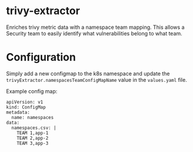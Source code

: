 # trivy-extractor

Enriches trivy metric data with a namespace team mapping. This allows a Security team to easily identify what vulnerabilities belong to what team.

# Configuration

Simply add a new configmap to the k8s namespace and update the `trivyExtractor.namespacesTeamConfigMapName` value in the `values.yaml` file.


Example config map:

```
apiVersion: v1
kind: ConfigMap
metadata:
  name: namespaces
data: 
  namespaces.csv: |
    TEAM 1,app-1
    TEAM 2,app-2
    TEAM 3,app-3
```

